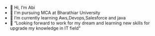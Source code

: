 - 👋 Hi, I’m Abi
- 👀 I'm pursuing MCA at Bharathiar University
- 🌱 I’m currently learning Aws,Devops,Salesforce and java
- 💞️ “Looking forward to work for my dream and learning new skills for upgrade my knowledge in IT field"
